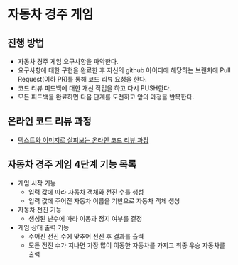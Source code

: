 # 자동차 경주 게임
## 진행 방법
* 자동차 경주 게임 요구사항을 파악한다.
* 요구사항에 대한 구현을 완료한 후 자신의 github 아이디에 해당하는 브랜치에 Pull Request(이하 PR)를 통해 코드 리뷰 요청을 한다.
* 코드 리뷰 피드백에 대한 개선 작업을 하고 다시 PUSH한다.
* 모든 피드백을 완료하면 다음 단계를 도전하고 앞의 과정을 반복한다.

## 온라인 코드 리뷰 과정
* [텍스트와 이미지로 살펴보는 온라인 코드 리뷰 과정](https://github.com/next-step/nextstep-docs/tree/master/codereview)

## 자동차 경주 게임 4단계 기능 목록
* 게임 시작 기능
  * 입력 값에 따라 자동차 객체와 전진 수를 생성
  * 입력 값에 주어진 자동차 이름을 기반으로 자동차 객체 생성
* 자동차 전진 기능
  * 생성된 난수에 따라 이동과 정지 여부를 결정
* 게임 상태 출력 기능
  * 주어진 전진 수에 맞추어 전진 후 결과를 출력
  * 모든 전진 수가 지나면 가장 많이 이동한 자동차를 가지고 최종 우승 자동차를 출력
